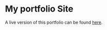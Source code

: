 # My portfolio Site
A live version of this portfolio can be found [here](https://victoracechen.github.io/).
